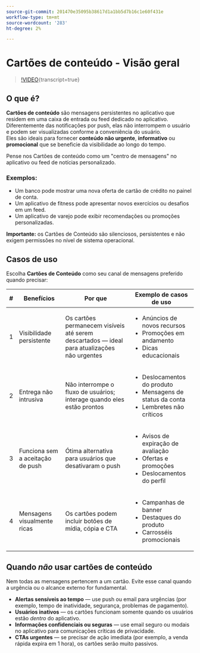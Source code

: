 ```yaml
---
source-git-commit: 201470e35095b38617d1a1bb5d7b16c1e60f431e
workflow-type: tm+mt
source-wordcount: '283'
ht-degree: 2%

---
```

# Cartões de conteúdo - Visão geral

>[!VIDEO](https://video.tv.adobe.com/v/3460088/?learn=on&enablevpops&captions=por_br){transcript=true}

## O que é?

**Cartões de conteúdo** são mensagens persistentes no aplicativo que residem em uma caixa de entrada ou feed dedicado no aplicativo. Diferentemente das notificações por push, elas não interrompem o usuário e podem ser visualizadas conforme a conveniência do usuário.\
Eles são ideais para fornecer **conteúdo não urgente**, **informativo** ou **promocional** que se beneficie da visibilidade ao longo do tempo.

Pense nos Cartões de conteúdo como um &quot;centro de mensagens&quot; no aplicativo ou feed de notícias personalizado.

### Exemplos:

- Um banco pode mostrar uma nova oferta de cartão de crédito no painel de conta.
- Um aplicativo de fitness pode apresentar novos exercícios ou desafios em um feed.
- Um aplicativo de varejo pode exibir recomendações ou promoções personalizadas.

**Importante:** os Cartões de Conteúdo são silenciosos, persistentes e não exigem permissões no nível de sistema operacional.

## Casos de uso

Escolha **Cartões de Conteúdo** como seu canal de mensagens preferido quando precisar:

| # | Benefícios | Por que | Exemplo de casos de uso |
|---|---------|-----|-------------------|
| 1 | Visibilidade persistente | Os cartões permanecem visíveis até serem descartados — ideal para atualizações não urgentes | <ul><li>Anúncios de novos recursos</li><li>Promoções em andamento</li><li>Dicas educacionais</li></ul> |
| 2 | Entrega não intrusiva | Não interrompe o fluxo de usuários; interage quando eles estão prontos | <ul><li>Deslocamentos do produto</li><li>Mensagens de status da conta</li><li>Lembretes não críticos</li></ul> |
| 3 | Funciona sem a aceitação de push | Ótima alternativa para usuários que desativaram o push | <ul><li>Avisos de expiração de avaliação</li><li>Ofertas e promoções</li><li>Deslocamentos do perfil</li></ul> |
| 4 | Mensagens visualmente ricas | Os cartões podem incluir botões de mídia, cópia e CTA | <ul><li>Campanhas de banner</li><li>Destaques do produto</li><li>Carrosséis promocionais</li></ul> |

## Quando *não* usar cartões de conteúdo

Nem todas as mensagens pertencem a um cartão. Evite esse canal quando a urgência ou o alcance externo for fundamental.

- **Alertas sensíveis ao tempo** — use push ou email para urgências (por exemplo, tempo de inatividade, segurança, problemas de pagamento).
- **Usuários inativos** — os cartões funcionam somente quando os usuários estão *dentro* do aplicativo.
- **Informações confidenciais ou seguras** — use email seguro ou modais no aplicativo para comunicações críticas de privacidade.
- **CTAs urgentes** — se precisar de ação imediata (por exemplo, a venda rápida expira em 1 hora), os cartões serão muito passivos.
